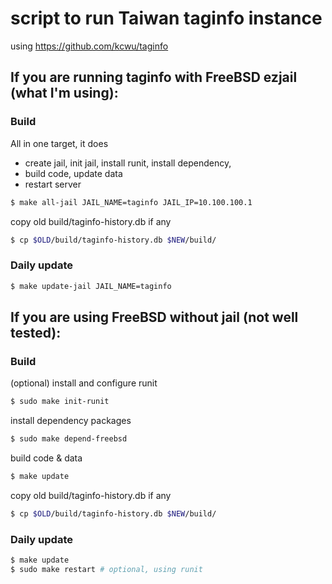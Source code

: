 # script to run Taiwan taginfo instance
using https://github.com/kcwu/taginfo

## If you are running taginfo with FreeBSD ezjail (what I'm using):
### Build
All in one target, it does
 - create jail, init jail, install runit, install dependency,
 - build code, update data
 - restart server
```sh
$ make all-jail JAIL_NAME=taginfo JAIL_IP=10.100.100.1
```

copy old build/taginfo-history.db if any
```sh
$ cp $OLD/build/taginfo-history.db $NEW/build/
```

### Daily update
```sh
$ make update-jail JAIL_NAME=taginfo
```

## If you are using FreeBSD without jail (not well tested):
### Build
(optional) install and configure runit
```sh
$ sudo make init-runit
```
install dependency packages
```sh
$ sudo make depend-freebsd
```
build code & data
```sh
$ make update
```

copy old build/taginfo-history.db if any
```sh
$ cp $OLD/build/taginfo-history.db $NEW/build/
```

### Daily update
```sh
$ make update
$ sudo make restart # optional, using runit
```


